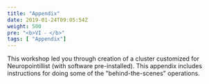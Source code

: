 ```yaml
---
title: "Appendix"
date: 2019-01-24T09:05:54Z
weight: 500
pre: "<b>VI ⁃ </b>"
tags: [ "Appendix"]
---
```


This workshop led you through creation of a cluster customized for
Neuropointillist (with software pre-installed). This appendix includes
instructions for doing some of the "behind-the-scenes"  operations.
